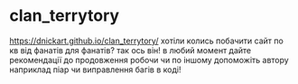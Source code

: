 # clan_terrytory
https://dnickart.github.io/clan_terrytory/
хотіли колись побачити сайт по кв від фанатів для фанатів? так ось він! в любий момент дайте рекомендації до продовження робочи чи по іншому допоможіть автору наприклад піар чи  виправлення багів в коді!
